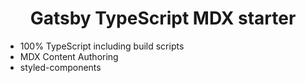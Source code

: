 <h1 align="center">
  Gatsby TypeScript MDX starter
</h1>

* 100% TypeScript including build scripts
* MDX Content Authoring
* styled-components
